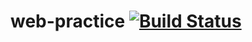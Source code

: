 # web-practice [![Build Status](https://travis-ci.org/indie-code/web-practice.svg?branch=master)](https://travis-ci.org/indie-code/web-practice)
